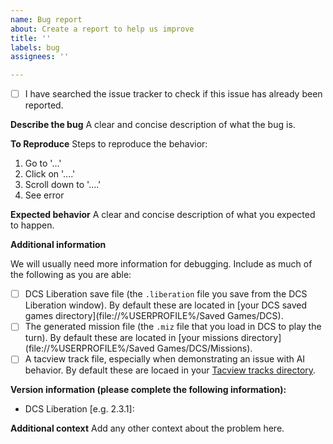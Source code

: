 ```yaml
---
name: Bug report
about: Create a report to help us improve
title: ''
labels: bug
assignees: ''

---
```


- [ ] I have searched the issue tracker to check if this issue has already been reported.

**Describe the bug**
A clear and concise description of what the bug is.

**To Reproduce**
Steps to reproduce the behavior:
1. Go to '...'
2. Click on '....'
3. Scroll down to '....'
4. See error

**Expected behavior**
A clear and concise description of what you expected to happen.

**Additional information**

We will usually need more information for debugging. Include as much of the following as you are able:

- [ ] DCS Liberation save file (the `.liberation` file you save from the DCS Liberation window). By default these are located in [your DCS saved games directory](file://%USERPROFILE%/Saved Games/DCS).
- [ ] The generated mission file (the `.miz` file that you load in DCS to play the turn). By default these are located in [your missions directory](file://%USERPROFILE%/Saved Games/DCS/Missions).
- [ ] A tacview track file, especially when demonstrating an issue with AI behavior. By default these are locaed in your [Tacview tracks directory](file://%USERPROFILE%/Documents/Tacview).

**Version information (please complete the following information):**
 - DCS Liberation [e.g. 2.3.1]:

**Additional context**
Add any other context about the problem here.
